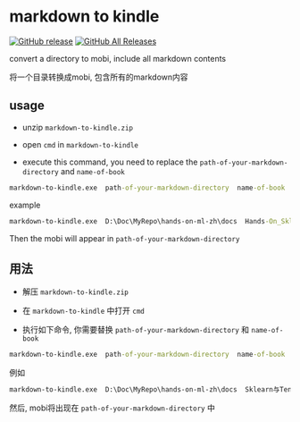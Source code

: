 # markdown to kindle

[![GitHub release](https://img.shields.io/github/release/bit-ranger/markdown-to-kindle.svg)](https://github.com/bit-ranger/markdown-to-kindle/releases/latest)
[![GitHub All Releases](https://img.shields.io/github/downloads/bit-ranger/markdown-to-kindle/total.svg)](https://github.com/bit-ranger/markdown-to-kindle/releases/latest)

convert a directory to mobi, include all markdown contents

将一个目录转换成mobi, 包含所有的markdown内容

## usage

* unzip `markdown-to-kindle.zip`  

* open `cmd` in `markdown-to-kindle`

* execute this command, you need to replace the `path-of-your-markdown-directory` and `name-of-book`

``` cmd
markdown-to-kindle.exe  path-of-your-markdown-directory  name-of-book
```

example

``` cmd
markdown-to-kindle.exe  D:\Doc\MyRepo\hands-on-ml-zh\docs  Hands-On_Sklearn_and_TensorFlow
```

Then the mobi will appear in `path-of-your-markdown-directory`

## 用法

* 解压 `markdown-to-kindle.zip`  

* 在 `markdown-to-kindle` 中打开 `cmd`

* 执行如下命令, 你需要替换 `path-of-your-markdown-directory` 和 `name-of-book`

``` cmd
markdown-to-kindle.exe  path-of-your-markdown-directory  name-of-book
```

例如
``` cmd
markdown-to-kindle.exe  D:\Doc\MyRepo\hands-on-ml-zh\docs  Sklearn与TensorFlow机器学习实用指南
```

然后, mobi将出现在 `path-of-your-markdown-directory` 中

